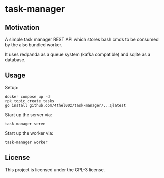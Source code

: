 # task-manager

## Motivation

A simple task manager REST API which stores bash cmds to be consumed by the also bundled worker.

It uses redpanda as a queue system (kafka compatible) and sqlite as a database.

## Usage

Setup:
```
docker compose up -d
rpk topic create tasks
go install github.com/4thel00z/task-manager/...@latest
```

Start up the server via:
```
task-manager serve
```

Start up the worker via:
```
task-manager worker
```

## License

This project is licensed under the GPL-3 license.
